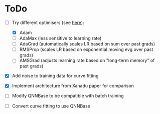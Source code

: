 # ToDo

- [ ] Try different optimisers (see [here](https://www.netket.org/docs/optimizers/)):  
  - [x] Adam  
  - [ ] AdaMax (less sensitive to learning rate)  
  - [ ] AdaGrad (automatically scales LR based on sum over past grads)  
  - [ ] RMSProp (scales LR based on exponential moving evg over past grads)  
  - [ ] AMSGrad (adjusts learning rate based on "long-term memory" of past grads)  
- [x] Add noise to training data for curve fitting  
- [x] Implement architecture from Xanadu paper for comparison  

- [ ] Modify QNNBase to be compatible with batch training   
- [ ] Convert curve fitting to use QNNBase   
